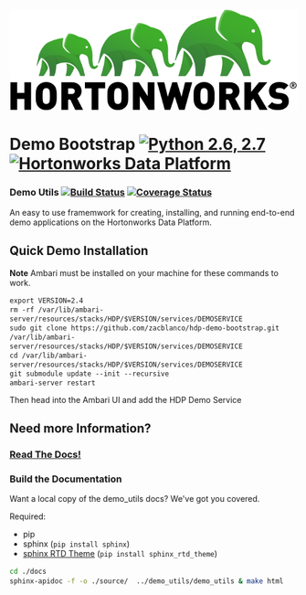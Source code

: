 
<div style="text-align:center"><img src="readme-assets/logo.png"></div>
<!--![Logo](readme-assets/logo.png)-->

# Demo Bootstrap [![Python 2.6, 2.7](https://img.shields.io/badge/python-2.6%2C%202.7-orange.svg)](https://docs.python.org/2/) [![Hortonworks Data Platform](https://img.shields.io/badge/Hortonworks-Data%20Platform-brightgreen.svg)](http://hortonworks.com)

### Demo Utils  [![Build Status](https://img.shields.io/travis/ZacBlanco/hdp-demo-bootstrap.svg?branch=master)](https://travis-ci.org/ZacBlanco/hdp-demo-bootstrap) [![Coverage Status](https://coveralls.io/repos/github/ZacBlanco/hdp-demo-bootstrap/badge.svg?branch=master)](https://coveralls.io/github/ZacBlanco/hdp-demo-bootstrap?branch=master)


An easy to use framemwork for creating, installing, and running end-to-end demo applications on the Hortonworks Data Platform.

<!--
- Ability to deploy an app to the [Hortonworks Sandbox](http://hortonworks.com/products/sandbox/) or on a multi-node cluster
- Single command Install and Remove via an Ambari Service.
- A simple webapp to display realtime data (via an Ambari view)
- Auto-install HDF
- A built-in webapp skeleton.
- A data generation simulator
- Deployment of pre-made Zeppelin notebooks
- Automatically import NiFi templates
- Simple Kerberos setup for Sandbox environment*
- Deploy apps on YARN with Slider*

\* = possible feature
-->

## Quick Demo Installation

**Note** Ambari must be installed on your machine for these commands to work.

    export VERSION=2.4
    rm -rf /var/lib/ambari-server/resources/stacks/HDP/$VERSION/services/DEMOSERVICE
    sudo git clone https://github.com/zacblanco/hdp-demo-bootstrap.git /var/lib/ambari-server/resources/stacks/HDP/$VERSION/services/DEMOSERVICE
    cd /var/lib/ambari-server/resources/stacks/HDP/$VERSION/services/DEMOSERVICE
    git submodule update --init --recursive
    ambari-server restart
  
  Then head into the Ambari UI and add the HDP Demo Service
  
<!--
  export VERSION=2.4
  sed -i s/parallel_execution=0/parallel_execution=1/g /etc/ambari-agent/conf/ambari-agent.ini
  export VERSION=2.4
  rm -rf /var/lib/ambari-server/resources/stacks/HDP/$VERSION/services/DEMOSERVICE
  rm -rf /var/lib/ambari-agent/cache/stacks/HDP/$VERSION/services/DEMOSERVICE
  cp -r /root/hdp-demo-bootstrap /var/lib/ambari-server/resources/stacks/HDP/$VERSION/services/DEMOSERVICE
  cp -r /root/hdp-demo-bootstrap /var/lib/ambari-agent/cache/stacks/HDP/$VERSION/services/DEMOSERVICE
  service ambari restart
-->

## Need more Information?

### [Read The Docs!](docs/README.md)
 
### Build the Documentation

Want a local copy of the demo\_utils docs? We've got you covered.

Required:
 - pip
 - sphinx (`pip install sphinx`)
 - [sphinx RTD Theme](https://github.com/snide/sphinx_rtd_theme) (`pip install sphinx_rtd_theme`)

``` sh
cd ./docs
sphinx-apidoc -f -o ./source/  ../demo_utils/demo_utils & make html
```